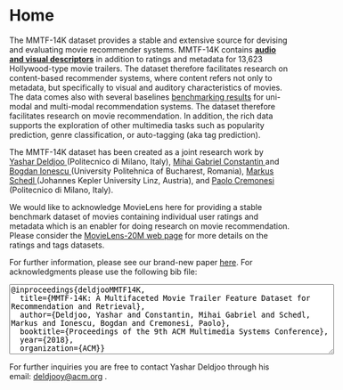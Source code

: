 # Home


The MMTF-14K dataset provides a stable and extensive source for devising and evaluating movie recommender systems. MMTF-14K contains <strong><a href="https://mmprj.github.io/mtrm_dataset/datasets">audio and visual descriptors</a></strong> in addition to ratings and metadata for 13,623 Hollywood-type movie trailers. The dataset therefore facilitates research on content-based recommender systems, where content refers not only to metadata, but specifically to visual and auditory characteristics of movies. The data comes also with several baselines <a href="https://mmprj.github.io/mtrm_dataset/benchmark" target="_blank">benchmarking results</a> for uni-modal and multi-modal recommendation systems. The dataset therefore facilitates research on movie recommendation. In addition, the rich data supports the exploration of other multimedia tasks such as popularity prediction, genre classification, or auto-tagging (aka tag prediction).

The MMTF-14K dataset has been created as a joint research work by <a href="http://www.ir.disco.unimib.it/yashar-deldjoo/" target="_blank"> Yashar Deldjoo </a> (Politecnico di Milano, Italy), <a href="http://www.campus.pub.ro/lab7/gconstantin/" target="_blank">Mihai Gabriel Constantin </a> and <a href="http://campus.pub.ro/lab7/bionescu/" target="_blank">Bogdan Ionescu </a>(University Politehnica of Bucharest, Romania), <a href="http://www.cp.jku.at/people/schedl/" target="_blank"> Markus Schedl </a> (Johannes Kepler University Linz, Austria), and <a href="https://scholar.google.it/citations?hl=en&user=dTSOPCMAAAAJ&view_op=list_works&sortby=pubdate" target="_blank"> Paolo Cremonesi </a> (Politecnico di Milano, Italy).

We would like to acknowledge MovieLens here for providing a stable benchmark dataset of movies containing individual user ratings and metadata which is an enabler for doing research on movie recommendation. Please consider the <a href="http://files.grouplens.org/datasets/movielens/ml-20m-README.html" target="_blank"> MovieLens-20M web page</a> for more details on the ratings and tags datasets.

For further information, please see our brand-new paper <a href="https://drive.google.com/file/d/1wWEDxYLQbkDAbZJTWj6AbEpjEhL_r64W/view?usp=sharing" target="_blank">here</a>. For acknowledgments please use the following bib file:

<textarea rows="8" cols="70">
@inproceedings{deldjooMMTF14K, 
  title={MMTF-14K: A Multifaceted Movie Trailer Feature Dataset for Recommendation and Retrieval}, 
  author={Deldjoo, Yashar and Constantin, Mihai Gabriel and Schedl, Markus and Ionescu, Bogdan and Cremonesi, Paolo}, 
  booktitle={Proceedings of the 9th ACM Multimedia Systems Conference}, 
  year={2018}, 
  organization={ACM}} 
  </textarea>

For further inquiries you are free to contact Yashar Deldjoo through his email: <a href="mailto:deldjooy@acm.org" target="_top"> deldjooy@acm.org </a>.

